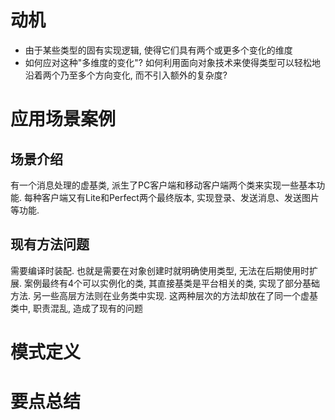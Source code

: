 # 动机
- 由于某些类型的固有实现逻辑, 使得它们具有两个或更多个变化的维度
- 如何应对这种"多维度的变化"? 如何利用面向对象技术来使得类型可以轻松地沿着两个乃至多个方向变化, 而不引入额外的复杂度? 

# 应用场景案例
## 场景介绍
有一个消息处理的虚基类, 派生了PC客户端和移动客户端两个类来实现一些基本功能. 每种客户端又有Lite和Perfect两个最终版本, 实现登录、发送消息、发送图片等功能.

## 现有方法问题
需要编译时装配. 也就是需要在对象创建时就明确使用类型, 无法在后期使用时扩展. 
案例最终有4个可以实例化的类, 其直接基类是平台相关的类, 实现了部分基础方法. 另一些高层方法则在业务类中实现. 这两种层次的方法却放在了同一个虚基类中, 职责混乱, 造成了现有的问题

# 模式定义
# 要点总结
